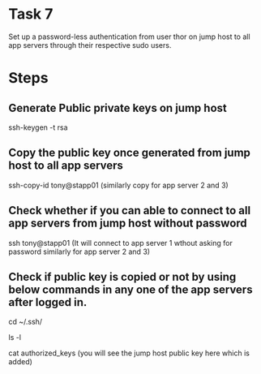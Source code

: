 # Task 7
Set up a password-less authentication from user thor on jump host to all app servers through their respective sudo users.

# Steps
## Generate Public private keys on jump host
ssh-keygen -t rsa
## Copy the public key once generated from jump host to all app servers
ssh-copy-id tony@stapp01  (similarly copy for app server 2 and 3)
## Check whether if you can able to connect to all app servers from jump host without password
ssh  tony@stapp01 (It will connect to app server 1 wthout asking for password similarly for app server 2 and 3)
## Check if public key is copied or not by using below commands in any one of the app servers after logged in.
cd ~/.ssh/

ls -l

cat authorized_keys (you will see the jump host public key here which is added)

